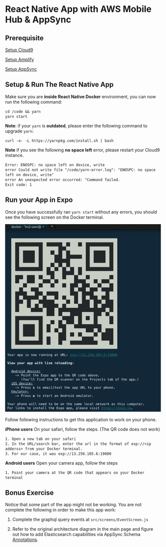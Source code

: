 # React Native App with AWS Mobile Hub & AppSync

## Prerequisite

[Setup Cloud9](../setup/)

[Setup Amplify](../amplify/)

[Setup AppSync](../appsync/)

## Setup & Run The React Native App

Make sure you are **inside React Native Docker** environment, you can now run the following command:

```
cd /code && yarn
yarn start
```

**Note**: if your `yarn` is **outdated**, please enter the following command to upgrade `yarn`:

```
curl -o- -L https://yarnpkg.com/install.sh | bash
```

**Note** if you see the following **no space left** error, please restart your Cloud9 instance.

```
Error: ENOSPC: no space left on device, write
error Could not write file "/code/yarn-error.log": "ENOSPC: no space left on device, write"
error An unexpected error occurred: "Command failed.
Exit code: 1
```

## Run your App in Expo

Once you have successfully ran `yarn start` without any errors, you should see the following screen on the Docker terminal.

![test](images/expo-barcode.png)

Follow following instructions to get this application to work on your phone.

**iPhone users** On your safari, follow the steps. (The QR code does not work)

```
1. Open a new tab on your safari
2. In the URL/search bar, enter the url in the format of exp://<ip adderss> from your Docker terminal.
3. For our case, it was exp://13.250.105.6:19000
```

**Android users** Open your camera app, follow the steps

```
1. Point your camera at the QR code that appears on your Docker terminal
```

## Bonus Exercise

Notice that some part of the app might not be working. You are not complete the following in order to make this app work:

1. Complete the graphql query events at `src/screens/EventScreen.js`

2. Refer to the original architecture diagram in the main page and figure out how to add Elasticsearch capabilities via AppSync Schema [Annotations](https://aws-amplify.github.io/docs/js/api#using-graphql-transformers).
